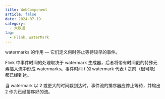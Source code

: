 ```yaml
---
title: WebComponent
article: false
date: 2024-07-19
category:
  - 大数据
tag:
  - Flink，waterMark
---
```


watermarks 的作用 — 它们定义何时停止等待较早的事件。

Flink 中事件时间的处理取决于 watermark 生成器，后者将带有时间戳的特殊元素插入流中形成 watermarks。事件时间 t 的 watermark 代表 t 之前（很可能）都已经到达。

当 watermark 以 2 或更大的时间戳到达时，事件流的排序器应停止等待，并输出 2 作为已经排序好的流。